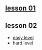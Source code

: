 ## [lesson 01](https://github.com/Mullla/js-course/tree/lesson01/lesson01)

## lesson 02
- [easy level](https://github.com/Mullla/js-course/tree/lesson02/lesson02)
- hard level
